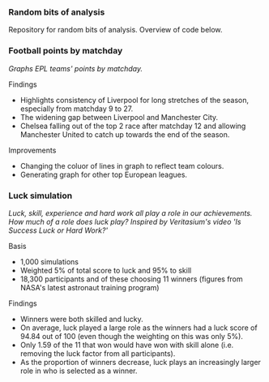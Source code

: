 ### Random bits of analysis

Repository for random bits of analysis. Overview of code below.

### Football points by matchday
*Graphs EPL teams' points by matchday.*

Findings
- Highlights consistency of Liverpool for long stretches of the season, especially from matchday 9 to 27.
- The widening gap between Liverpool and Manchester City.
- Chelsea falling out of the top 2 race after matchday 12 and allowing Manchester United to catch up towards the end of the season.

Improvements
- Changing the coluor of lines in graph to reflect team colours.
- Generating graph for other top European leagues.


### Luck simulation
*Luck, skill, experience and hard work all play a role in our achievements. How much of a role does luck play?*
*Inspired by Veritasium's video 'Is Success Luck or Hard Work?'*

Basis
- 1,000 simulations
- Weighted 5% of total score to luck and 95% to skill
- 18,300 participants and of these choosing 11 winners (figures from NASA's latest astronaut training program)

Findings 
- Winners were both skilled and lucky.
- On average, luck played a large role as the winners had a luck score of 94.84 out of 100 (even though the weighting on this was only 5%).
- Only 1.59 of the 11 that won would have won with skill alone (i.e. removing the luck factor from all participants).
- As the proportion of winners decrease, luck plays an increasingly larger role in who is selected as a winner.
